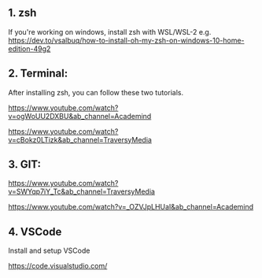 ## 1. zsh
If you're working on windows, install zsh with WSL/WSL-2
e.g. https://dev.to/vsalbuq/how-to-install-oh-my-zsh-on-windows-10-home-edition-49g2


## 2. Terminal:

After installing zsh, you can follow these two tutorials.

https://www.youtube.com/watch?v=ogWoUU2DXBU&ab_channel=Academind

https://www.youtube.com/watch?v=cBokz0LTizk&ab_channel=TraversyMedia


## 3. GIT:

https://www.youtube.com/watch?v=SWYqp7iY_Tc&ab_channel=TraversyMedia

https://www.youtube.com/watch?v=_OZVJpLHUaI&ab_channel=Academind


## 4. VSCode

Install and setup VSCode

https://code.visualstudio.com/
